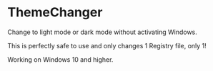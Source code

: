 # ThemeChanger
Change to light mode or dark mode without activating Windows. 

This is perfectly safe to use and only changes 1 Registry file, only 1!

Working on Windows 10 and higher.
